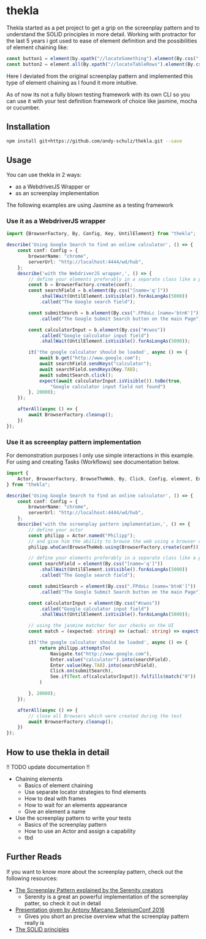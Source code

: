 # thekla
Thekla started as a pet project to get a grip on the screenplay pattern and to understand the SOLID principles in more detail. Working with protractor for the last 5 years i got used to ease of element definition and the possibilities of element chaining like:

```typescript
const button1 = element(by.xpath("//locateSomething").element(By.css(".locateSomethingElse");
const button2 = element.all(By.xpath("//locateTableRows").element(By.css(".locateSubElement");
```
Here I deviated from the original screenplay pattern and implemented this type of element chaining as I found it more intuitive.

As of now its not a fully blown testing framework with its own CLI so you can use it with your test definition framework of choice like jasmine, mocha or cucumber.

## Installation 
```sh
npm install git+https://github.com/andy-schulz/thekla.git --save
```
## Usage
You can use thekla in 2 ways:
* as a WebdriverJS Wrapper or
* as an screenplay implementation

The following examples are using Jasmine as a testing framework

### Use it as a WebdriverJS wrapper
```typescript
import {BrowserFactory, By, Config, Key, UntilElement} from "thekla";

describe('Using Google Search to find an online calculator', () => {
    const conf: Config = {
        browserName: "chrome",
        serverUrl: "http://localhost:4444/wd/hub",
    };
    describe('with the WebdriverJS wrapper,', () => {
        // define your elements preferably in a separate class like a page object
        const b = BrowserFactory.create(conf);
        const searchField = b.element(By.css("[name='q']"))
            .shallWait(UntilElement.isVisible().forAsLongAs(5000))
            .called("The Google search field");

        const submitSearch = b.element(By.css(".FPdoLc [name='btnK']"))
            .called("The Google Submit Search button on the main Page");

        const calculatorInput = b.element(By.css("#cwos"))
            .called("Google calculator input field")
            .shallWait(UntilElement.isVisible().forAsLongAs(5000));

        it('the google calculator should be loaded', async () => {
            await b.get("http://www.google.com");
            await searchField.sendKeys("calculator");
            await searchField.sendKeys(Key.TAB);
            await submitSearch.click();
            expect(await calculatorInput.isVisible()).toBe(true,
                "Google calculator input field not found")
        }, 20000);
    });

    afterAll(async () => {
        await BrowserFactory.cleanup();
    })
});
```
### Use it as screenplay pattern implementation

For demonstration purposes I only use simple interactions in this example. For using and creating Tasks (Workflows) see documentation below.

```typescript
import {
    Actor, BrowserFactory, BrowseTheWeb, By, Click, Config, element, Enter, Key, Navigate, See, Text, UntilElement
} from "thekla";

describe('Using Google Search to find an online calculator', () => {
    const conf: Config = {
        browserName: "chrome",
        serverUrl: "http://localhost:4444/wd/hub",
    };
    describe('with the screenplay pattern implementation,', () => {
        // define your actor
        const philipp = Actor.named("Philipp");
        // and give him the ability to browse the web using a browser of your choice
        philipp.whoCan(BrowseTheWeb.using(BrowserFactory.create(conf)));

        // define your elements preferably in a separate class like a page object
        const searchField = element(By.css("[name='q']"))
            .shallWait(UntilElement.isVisible().forAsLongAs(5000))
            .called("The Google search field");

        const submitSearch = element(By.css(".FPdoLc [name='btnK']"))
            .called("The Google Submit Search button on the main Page");

        const calculatorInput = element(By.css("#cwos"))
            .called("Google calculator input field")
            .shallWait(UntilElement.isVisible().forAsLongAs(5000));

        // using the jasmine matcher for our checks on the UI
        const match = (expected: string) => (actual: string) => expect(actual).toEqual(expected);

        it('the google calculator should be loaded', async () => {
            return philipp.attemptsTo(
                Navigate.to("http://www.google.com"),
                Enter.value("calculator").into(searchField),
                Enter.value(Key.TAB).into(searchField),
                Click.on(submitSearch),
                See.if(Text.of(calculatorInput)).fulfills(match("0"))
            )

        }, 20000);
    });

    afterAll(async () => {
        // close all Browsers which were created during the test
        await BrowserFactory.cleanup();
    })
});
```

## How to use thekla in detail
!! TODO update documentation !!
* Chaining elements
  * Basics of element chaining
  * Use separate locator strategies to find elements
  * How to deal with frames
  * How to wait for an elements appearance
  * Give an element a name
* Use the screenplay pattern to write your tests
  * Basics of the screenplay pattern
  * How to use an Actor and assign a capability
  * tbd


## Further Reads 
If you want to know more about the screenplay pattern, check out the following resources:
* [The Screenplay Pattern explained by the Serenity creators](https://serenity-js.org/design/screenplay-pattern.html)
  * Serenity is a great an powerful implementation of the screenplay patter, so check it out in detail
* [Presentation given by Antony Marcano SeleniumConf 2016](https://www.youtube.com/watch?v=8f8tdZBvAbI)
  * Gives you short an precise overview what the screenplay pattern really is
* [The SOLID principles](https://en.wikipedia.org/wiki/SOLID)
